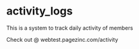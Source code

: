 # activity_logs
This is a system to track daily activity of members


Check out @ webtest.pagezinc.com/activity
